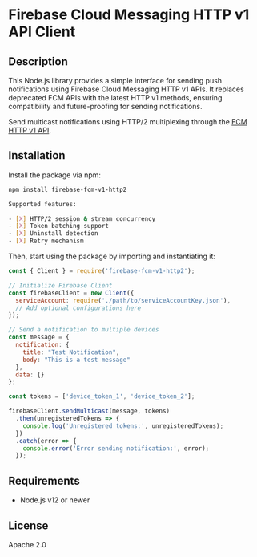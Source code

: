 # Firebase Cloud Messaging HTTP v1 API Client

## Description

This Node.js library provides a simple interface for sending push notifications using Firebase Cloud Messaging HTTP v1 APIs. It replaces deprecated FCM APIs with the latest HTTP v1 methods, ensuring compatibility and future-proofing for sending notifications.

Send multicast notifications using HTTP/2 multiplexing through the [FCM HTTP v1 API](https://firebase.google.com/docs/reference/fcm/rest/v1/projects.messages/send).

## Installation

Install the package via npm:

```sh
npm install firebase-fcm-v1-http2

Supported features:

- [X] HTTP/2 session & stream concurrency
- [X] Token batching support
- [X] Uninstall detection
- [X] Retry mechanism
```

Then, start using the package by importing and instantiating it:

```js
const { Client } = require('firebase-fcm-v1-http2');

// Initialize Firebase Client
const firebaseClient = new Client({
  serviceAccount: require('./path/to/serviceAccountKey.json'),
  // Add optional configurations here
});

// Send a notification to multiple devices
const message = {
  notification: {
    title: "Test Notification",
    body: "This is a test message"
  },
  data: {}
};

const tokens = ['device_token_1', 'device_token_2'];

firebaseClient.sendMulticast(message, tokens)
  .then(unregisteredTokens => {
    console.log('Unregistered tokens:', unregisteredTokens);
  })
  .catch(error => {
    console.error('Error sending notification:', error);
  });

```

## Requirements

* Node.js v12 or newer

## License

Apache 2.0
